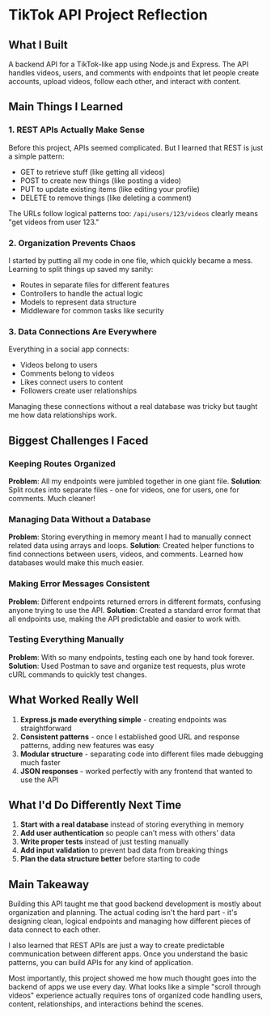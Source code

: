 # TikTok API Project Reflection

## What I Built
A backend API for a TikTok-like app using Node.js and Express. The API handles videos, users, and comments with endpoints that let people create accounts, upload videos, follow each other, and interact with content.

## Main Things I Learned

### 1. REST APIs Actually Make Sense
Before this project, APIs seemed complicated. But I learned that REST is just a simple pattern:
- GET to retrieve stuff (like getting all videos)
- POST to create new things (like posting a video)  
- PUT to update existing items (like editing your profile)
- DELETE to remove things (like deleting a comment)

The URLs follow logical patterns too: `/api/users/123/videos` clearly means "get videos from user 123."

### 2. Organization Prevents Chaos
I started by putting all my code in one file, which quickly became a mess. Learning to split things up saved my sanity:
- Routes in separate files for different features
- Controllers to handle the actual logic
- Models to represent data structure
- Middleware for common tasks like security

### 3. Data Connections Are Everywhere
Everything in a social app connects:
- Videos belong to users
- Comments belong to videos  
- Likes connect users to content
- Followers create user relationships

Managing these connections without a real database was tricky but taught me how data relationships work.

## Biggest Challenges I Faced

### Keeping Routes Organized
**Problem**: All my endpoints were jumbled together in one giant file.
**Solution**: Split routes into separate files - one for videos, one for users, one for comments. Much cleaner!

### Managing Data Without a Database
**Problem**: Storing everything in memory meant I had to manually connect related data using arrays and loops.
**Solution**: Created helper functions to find connections between users, videos, and comments. Learned how databases would make this much easier.

### Making Error Messages Consistent  
**Problem**: Different endpoints returned errors in different formats, confusing anyone trying to use the API.
**Solution**: Created a standard error format that all endpoints use, making the API predictable and easier to work with.

### Testing Everything Manually
**Problem**: With so many endpoints, testing each one by hand took forever.
**Solution**: Used Postman to save and organize test requests, plus wrote cURL commands to quickly test changes.

## What Worked Really Well

1. **Express.js made everything simple** - creating endpoints was straightforward
2. **Consistent patterns** - once I established good URL and response patterns, adding new features was easy
3. **Modular structure** - separating code into different files made debugging much faster
4. **JSON responses** - worked perfectly with any frontend that wanted to use the API

## What I'd Do Differently Next Time

1. **Start with a real database** instead of storing everything in memory
2. **Add user authentication** so people can't mess with others' data
3. **Write proper tests** instead of just testing manually
4. **Add input validation** to prevent bad data from breaking things
5. **Plan the data structure better** before starting to code

## Main Takeaway

Building this API taught me that good backend development is mostly about organization and planning. The actual coding isn't the hard part - it's designing clean, logical endpoints and managing how different pieces of data connect to each other.

I also learned that REST APIs are just a way to create predictable communication between different apps. Once you understand the basic patterns, you can build APIs for any kind of application.

Most importantly, this project showed me how much thought goes into the backend of apps we use every day. What looks like a simple "scroll through videos" experience actually requires tons of organized code handling users, content, relationships, and interactions behind the scenes.